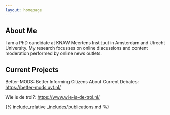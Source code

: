 ```yaml
---
layout: homepage
---
```


## About Me

I am a PhD candidate at KNAW Meertens Instituut in Amsterdam and Utrecht University. My research focusses on online discussions and content moderation performed by online news outlets. 

## Current Projects

Better-MODS: Better Informing Citizens About Current Debates: https://better-mods.uvt.nl/


Wie is de trol?: https://www.wie-is-de-trol.nl/



{% include_relative _includes/publications.md %}


